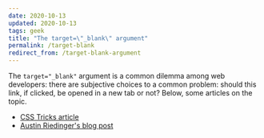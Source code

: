 ```yaml
---
date: 2020-10-13
updated: 2020-10-13
tags: geek
title: "The target=\"_blank\" argument"
permalink: /target-blank
redirect_from: /target-blank-argument
---
```

The `target="_blank"` argument is a common dilemma among web developers: there are subjective choices to a common problem: should this link, if clicked, be opened in a new tab or not? Below, some articles on the topic.

- [CSS Tricks article](https://css-tricks.com/use-target_blank/)
- [Austin Riedinger's blog post](https://augustin-riedinger.fr/en/resources/thoughts-on-target-blank/)
